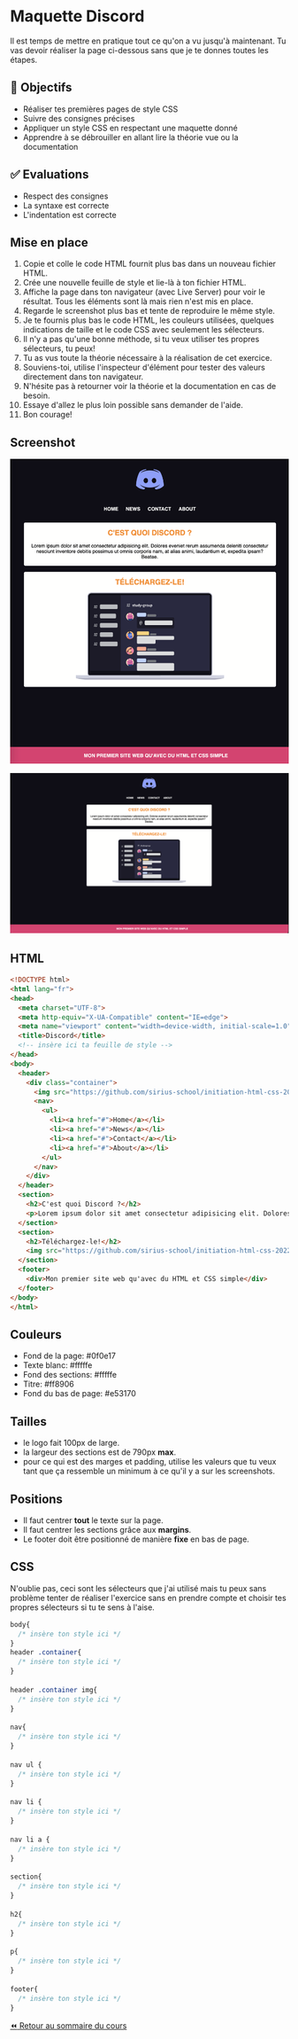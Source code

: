 # Maquette Discord

Il est temps de mettre en pratique tout ce qu'on a vu jusqu'à maintenant. Tu vas devoir réaliser la page ci-dessous sans que je te donnes toutes les étapes.

## :memo: Objectifs

- Réaliser tes premières pages de style CSS
- Suivre des consignes précises
- Appliquer un style CSS en respectant une maquette donné
- Apprendre à se débrouiller en allant lire la théorie vue ou la documentation

## :white_check_mark: Evaluations

- Respect des consignes
- La syntaxe est correcte
- L'indentation est correcte

## Mise en place

1. Copie et colle le code HTML fournit plus bas dans un nouveau fichier HTML.
2. Crée une nouvelle feuille de style et lie-là à ton fichier HTML.
3. Affiche la page dans ton navigateur (avec Live Server) pour voir le résultat. Tous les éléments sont là mais rien n'est mis en place.
4. Regarde le screenshot plus bas et tente de reproduire le même style.
5. Je te fournis plus bas le code HTML, les couleurs utilisées, quelques indications de taille et le code CSS avec seulement les sélecteurs.
6. Il n'y a pas qu'une bonne méthode, si tu veux utiliser tes propres sélecteurs, tu peux!
7. Tu as vus toute la théorie nécessaire à la réalisation de cet exercice.
8. Souviens-toi, utilise l'inspecteur d'élément pour tester des valeurs directement dans ton navigateur.
9. N'hésite pas à retourner voir la théorie et la documentation en cas de besoin.
10. Essaye d'allez le plus loin possible sans demander de l'aide.
11. Bon courage!

## Screenshot

![exo-css](./img/11/ex-css.png)

![exo-css](./img/11/ex-css-2.png)

## HTML

```html
<!DOCTYPE html>
<html lang="fr">
<head>
  <meta charset="UTF-8">
  <meta http-equiv="X-UA-Compatible" content="IE=edge">
  <meta name="viewport" content="width=device-width, initial-scale=1.0">
  <title>Discord</title>
  <!-- insère ici ta feuille de style -->
</head>
<body>
  <header>
    <div class="container">
      <img src="https://github.com/sirius-school/initiation-html-css-2022/tree/main/1-html-css-debutant/assets/discord/logo-discord.png" alt="logo-discord">
      <nav>
        <ul>
          <li><a href="#">Home</a></li>
          <li><a href="#">News</a></li>
          <li><a href="#">Contact</a></li>
          <li><a href="#">About</a></li>
        </ul>
      </nav>
    </div>
  </header>
  <section>
    <h2>C'est quoi Discord ?</h2>
    <p>Lorem ipsum dolor sit amet consectetur adipisicing elit. Dolores eveniet rerum assumenda deleniti consectetur nesciunt inventore debitis possimus ut omnis corporis nam, at alias animi, laudantium et, expedita ipsam? Beatae.</p>
  </section>
  <section>
    <h2>Téléchargez-le!</h2>
    <img src="https://github.com/sirius-school/initiation-html-css-2022/tree/main/1-html-css-debutant/assets/discord/illu-discord.svg" alt="">
  </section>
  <footer>
    <div>Mon premier site web qu'avec du HTML et CSS simple</div>
  </footer>
</body>
</html>
```

## Couleurs

- Fond de la page: #0f0e17
- Texte blanc: #fffffe
- Fond des sections: #fffffe
- Titre: #ff8906
- Fond du bas de page: #e53170

## Tailles

- le logo fait 100px de large.
- la largeur des sections est de 790px **max**.
- pour ce qui est des marges et padding, utilise les valeurs que tu veux tant que ça ressemble un minimum à ce qu'il y a sur les screenshots.

## Positions

- Il faut centrer **tout** le texte sur la page.
- Il faut centrer les sections grâce aux **margins**.
- Le footer doit être positionné de manière **fixe** en bas de page.

## CSS

N'oublie pas, ceci sont les sélecteurs que j'ai utilisé mais tu peux sans problème tenter de réaliser l'exercice sans en prendre compte et choisir tes propres sélecteurs si tu te sens à l'aise.

```css
body{
  /* insère ton style ici */
}
header .container{
  /* insère ton style ici */
}

header .container img{
  /* insère ton style ici */
}

nav{
  /* insère ton style ici */
}

nav ul {
  /* insère ton style ici */
}

nav li {
  /* insère ton style ici */
}

nav li a {
  /* insère ton style ici */
}

section{
  /* insère ton style ici */
}

h2{
  /* insère ton style ici */
}

p{
  /* insère ton style ici */
}

footer{
  /* insère ton style ici */
}
```

[:rewind: Retour au sommaire du cours](./README.md#table-des-matières)
